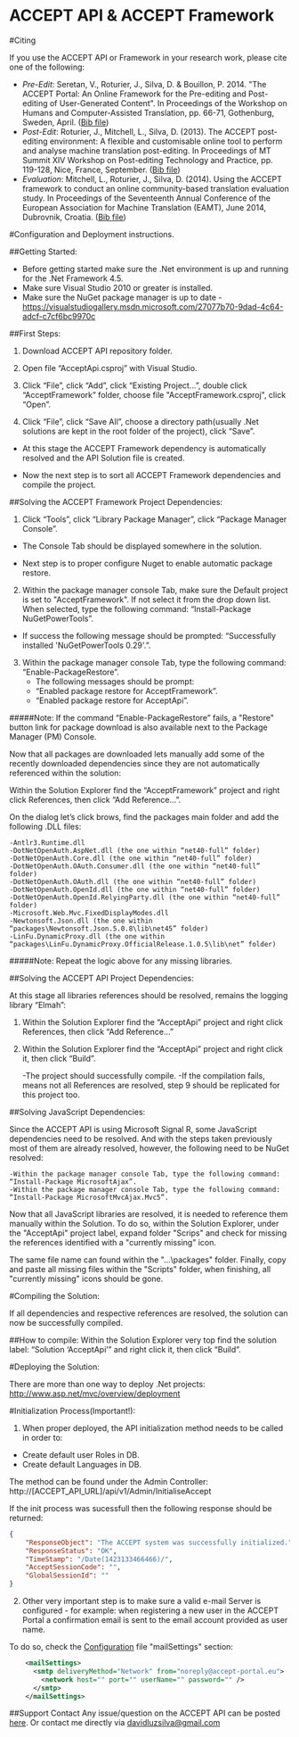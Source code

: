 ACCEPT API & ACCEPT Framework
=============================

#Citing

If you use the ACCEPT API or Framework in your research work, please cite one of the following:

  * *Pre-Edit*: Seretan, V., Roturier, J., Silva, D. & Bouillon, P. 2014. "The ACCEPT Portal: An Online Framework for the Pre-editing and Post-editing of User-Generated Content". In Proceedings of the Workshop on Humans and Computer-Assisted Translation, pp. 66-71, Gothenburg, Sweden, April. ([Bib file](https://raw.githubusercontent.com/accept-project/accept-portal/master/cite.bib))
  * *Post-Edit*: Roturier, J., Mitchell, L., Silva, D. (2013). The ACCEPT post-editing environment: A flexible and customisable online tool to perform and analyse machine translation post-editing. In Proceedings of MT Summit XIV Workshop on Post-editing Technology and Practice, pp. 119-128, Nice, France, September. ([Bib file](https://raw.githubusercontent.com/accept-project/accept-post-edit/master/cite.bib))
  * *Evaluation*: Mitchell, L., Roturier, J., Silva, D. (2014). Using the ACCEPT framework to conduct an online community-based translation evaluation study. In Proceedings of the Seventeenth Annual Conference of the European Association for Machine Translation (EAMT), June 2014, Dubrovnik, Croatia. ([Bib file](https://raw.githubusercontent.com/accept-project/accept-evaluation/master/cite.bib))

#Configuration and Deployment instructions. 

##Getting Started:

-	Before getting started make sure the .Net environment is up and running for the .Net Framework 4.5.
-	Make sure Visual Studio 2010 or greater is installed.
-	Make sure the NuGet package manager is up to date - https://visualstudiogallery.msdn.microsoft.com/27077b70-9dad-4c64-adcf-c7cf6bc9970c

##First Steps:

1. Download ACCEPT API repository folder.

2. Open file “AcceptApi.csproj” with Visual Studio.

3. Click “File”, click “Add”, click “Existing Project…”, double click “AcceptFramework” folder, choose file "AcceptFramework.csproj", click “Open”.

4. Click “File”, click “Save All”, choose a directory path(usually .Net solutions are kept in the root folder of the project), click “Save”.

-	At this stage the ACCEPT Framework dependency is automatically resolved and the API Solution file is created.

-	Now the next step is to sort all ACCEPT Framework dependencies and compile the project.

##Solving the ACCEPT Framework Project Dependencies:

1. Click “Tools”, click “Library Package Manager”, click “Package Manager Console”.

-	The Console Tab should be displayed somewhere in the solution.
	
-	Next step is to proper configure Nuget to enable automatic package restore. 


2. Within the package manager console Tab, make sure the Default project is set to "AcceptFramework". If not select it from the drop down list. When selected, type the following command: “Install-Package NuGetPowerTools”.

-	If success the following message should be prompted: “Successfully installed 'NuGetPowerTools 0.29'.”.


3. Within the package manager console Tab, type the following command: “Enable-PackageRestore”.
	-	The following messages should be prompt:
	-	“Enabled package restore for AcceptFramework”.
	-	“Enabled package restore for AcceptApi”.

#####Note: If the command “Enable-PackageRestore” fails, a "Restore" button link for package download is also available next to the Package Manager (PM) Console. 

Now that all packages are downloaded lets manually add some of the recently downloaded dependencies since they are not automatically referenced within the solution:

Within the Solution Explorer find the “AcceptFramework” project and right click References, then click “Add Reference…”.

On the dialog let’s click brows, find the packages main folder and add the following .DLL files:

	-Antlr3.Runtime.dll
	-DotNetOpenAuth.AspNet.dll (the one within “net40-full” folder)
	-DotNetOpenAuth.Core.dll (the one within “net40-full” folder)
	-DotNetOpenAuth.OAuth.Consumer.dll (the one within “net40-full” folder)
	-DotNetOpenAuth.OAuth.dll (the one within “net40-full” folder)
	-DotNetOpenAuth.OpenId.dll (the one within “net40-full” folder)
	-DotNetOpenAuth.OpenId.RelyingParty.dll (the one within “net40-full” folder)
	-Microsoft.Web.Mvc.FixedDisplayModes.dll
	-Newtonsoft.Json.dll (the one within  “packages\Newtonsoft.Json.5.0.8\lib\net45” folder)
	-LinFu.DynamicProxy.dll (the one within “packages\LinFu.DynamicProxy.OfficialRelease.1.0.5\lib\net” folder)

#####Note: Repeat the logic above for any missing libraries.

##Solving the ACCEPT API Project Dependencies:

At this stage all libraries references should be resolved, remains the logging library “Elmah”:

1. Within the Solution Explorer find the “AcceptApi” project and right click References, then click “Add Reference…”
2. Within the Solution Explorer find the “AcceptApi” project and right click it, then click “Build”. 

	-The project should successfully compile. 
	-If the compilation fails, means not all References are resolved, step 9 should be replicated for this project too.

##Solving JavaScript Dependencies:

Since the ACCEPT API is using Microsoft Signal R, some JavaScript dependencies need to be resolved.
And with the steps taken previously most of them are already resolved, however, the following need to be NuGet resolved:

	-Within the package manager console Tab, type the following command: “Install-Package MicrosoftAjax”.	
	-Within the package manager console Tab, type the following command: “Install-Package MicrosoftMvcAjax.Mvc5”. 

Now that all JavaScript libraries are resolved, it is needed to reference them manually within the Solution.
To do so, within the Solution Explorer, under the "AcceptApi" project label, expand folder "Scrips" and check for missing the references identified with a "currently missing" icon.

The same file name can found within the "...\packages" folder. 
Finally, copy and paste all missing files within the "Scripts" folder, when finishing, all "currently missing" icons should be gone.

#Compiling the Solution:

If all dependencies and respective references are resolved, the solution can now be successfully compiled.

##How to compile:
Within the Solution Explorer very top find the solution label: “Solution ‘AcceptApi’” and right click it, then click “Build”.

#Deploying the Solution:

There are more than one way to deploy .Net projects: http://www.asp.net/mvc/overview/deployment

#Initialization Process(Important!):

1. When proper deployed, the API initialization method needs to be called in order to:

*  Create default user Roles in DB.
*  Create default Languages in DB.

The method can be found under the Admin Controller:
http://[ACCEPT_API_URL]/api/v1/Admin/InitialiseAccept

If the init process was sucessfull then the following response should be returned:

```json
{
    "ResponseObject": "The ACCEPT system was successfully initialized.",
    "ResponseStatus": "OK",
    "TimeStamp": "/Date(1423133466466)/",
    "AcceptSessionCode": "",
    "GlobalSessionId": ""
}
```

2. Other very important step is to make sure a valid e-mail Server is configured - for example: when registering a new user in the ACCEPT Portal a confirmation email is sent to the email account provided as user name.

To do so, check the [Configuration](https://github.com/accept-project/accept-api/blob/master/AcceptApi/Web.config) file "mailSettings" section:

```xml
    <mailSettings>
      <smtp deliveryMethod="Network" from="noreply@accept-portal.eu">
        <network host="" port="" userName="" password="" />
      </smtp>
    </mailSettings>
```

##Support Contact
Any issue/question on the ACCEPT API can be posted [here](https://github.com/accept-project/accept-api/issues).
Or contact me directly via davidluzsilva@gmail.com

